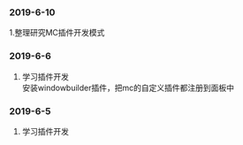 ### 2019-6-10
1.整理研究MC插件开发模式
### 2019-6-6
1. 学习插件开发<br>
安装windowbuilder插件，把mc的自定义插件都注册到面板中

### 2019-6-5
1. 学习插件开发
